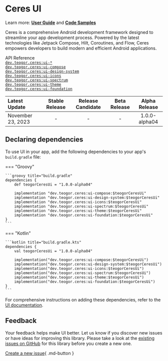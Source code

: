# Ceres UI

Learn more: **[User Guide](../user-guide.md)** and **[Code Samples](../code-samples.md)**

Ceres is a comprehensive Android development framework designed to streamline your app development process. Powered by the latest technologies like Jetpack Compose, Hilt, Coroutines, and Flow, Ceres empowers developers to build modern and efficient Android applications.

[//]: # (REGION-API-REFERENCE)

API Reference  
[`dev.teogor.ceres:ui-*`](../html/ui)  
[`dev.teogor.ceres:ui-compose`](../html/ui/compose)  
[`dev.teogor.ceres:ui-design-system`](../html/ui/designsystem)  
[`dev.teogor.ceres:ui-icons`](../html/ui/icons)  
[`dev.teogor.ceres:ui-spectrum`](../html/ui/spectrum)  
[`dev.teogor.ceres:ui-theme`](../html/ui/theme)  
[`dev.teogor.ceres:ui-foundation`](../html/ui/ui-foundation)

[//]: # (REGION-API-REFERENCE)

[//]: # (REGION-RELEASE-TABLE)

| Latest Update       |  Stable Release  |  Release Candidate  |  Beta Release  |  Alpha Release  |
|:--------------------|:----------------:|:-------------------:|:--------------:|:---------------:|
| November 23, 2023   |        -         |          -          |       -        |  1.0.0-alpha04  |

[//]: # (REGION-RELEASE-TABLE)

[//]: # (REGION-DEPENDENCIES)

## Declaring dependencies

To use UI in your app, add the following dependencies to your app's `build.gradle` file:

=== "Groovy"

    ```groovy title="build.gradle"
    dependencies {
        def teogorCeresUi = "1.0.0-alpha04"
        
        implementation "dev.teogor.ceres:ui-compose:$teogorCeresUi"
        implementation "dev.teogor.ceres:ui-design-system:$teogorCeresUi"
        implementation "dev.teogor.ceres:ui-icons:$teogorCeresUi"
        implementation "dev.teogor.ceres:ui-spectrum:$teogorCeresUi"
        implementation "dev.teogor.ceres:ui-theme:$teogorCeresUi"
        implementation "dev.teogor.ceres:ui-foundation:$teogorCeresUi"
    }
    ```

=== "Kotlin"

    ```kotlin title="build.gradle.kts"
    dependencies {
        val teogorCeresUi = "1.0.0-alpha04"
        
        implementation("dev.teogor.ceres:ui-compose:$teogorCeresUi")
        implementation("dev.teogor.ceres:ui-design-system:$teogorCeresUi")
        implementation("dev.teogor.ceres:ui-icons:$teogorCeresUi")
        implementation("dev.teogor.ceres:ui-spectrum:$teogorCeresUi")
        implementation("dev.teogor.ceres:ui-theme:$teogorCeresUi")
        implementation("dev.teogor.ceres:ui-foundation:$teogorCeresUi")
    }
    ```

For comprehensive instructions on adding these dependencies, refer to the [UI documentation](../ui/index.md#getting-started-with-ui).

[//]: # (REGION-DEPENDENCIES)

[//]: # (REGION-FEEDBACK)

## Feedback

Your feedback helps make UI better. Let us know if you discover new issues or have
ideas for improving this library. Please take a look at the [existing issues on GitHub](https://github.com/teogor/ceres/issues)
for this library before you create a new one.

[Create a new issue](https://github.com/teogor/ceres/issues/new){ .md-button }

[//]: # (REGION-FEEDBACK)

[//]: # (REGION-VERSION-CHANGELOG)



[//]: # (REGION-VERSION-CHANGELOG)

